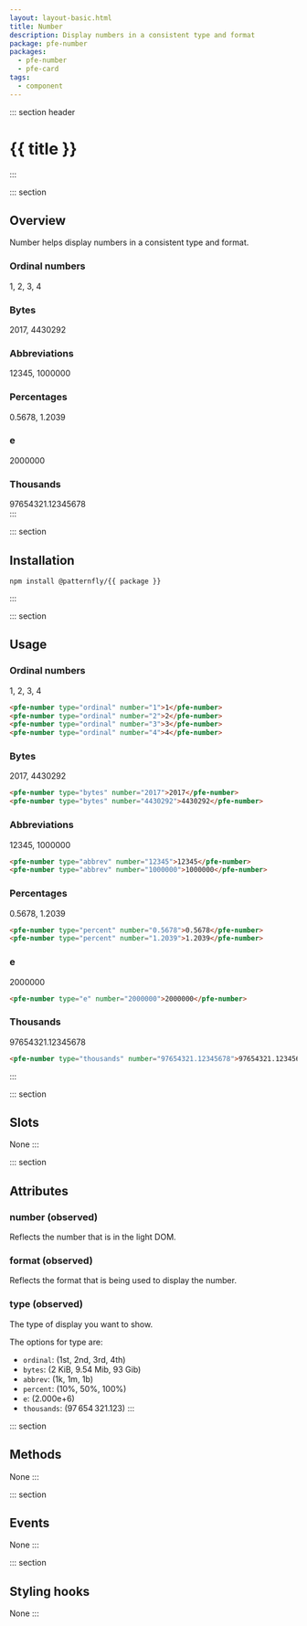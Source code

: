 ```yaml
---
layout: layout-basic.html
title: Number
description: Display numbers in a consistent type and format
package: pfe-number
packages:
  - pfe-number
  - pfe-card
tags:
  - component
---
```


::: section header
# {{ title }}
:::

::: section
## Overview
Number helps display numbers in a consistent type and format.

<div class="pfe-l-grid pfe-m-gutters pfe-m-all-4-col">
  <pfe-card>
    <h3 slot="pfe-card--header">Ordinal numbers</h3>
    <pfe-number type="ordinal" number="1">1</pfe-number>,
    <pfe-number type="ordinal" number="2">2</pfe-number>,
    <pfe-number type="ordinal" number="3">3</pfe-number>,
    <pfe-number type="ordinal" number="4">4</pfe-number>
  </pfe-card>
  <pfe-card>
    <h3 slot="pfe-card--header">Bytes</h3>
    <pfe-number type="bytes" number="2017">2017</pfe-number>,
    <pfe-number type="bytes" number="4430292">4430292</pfe-number>
  </pfe-card>
  <pfe-card>
    <h3 slot="pfe-card--header">Abbreviations</h3>
    <pfe-number type="abbrev" number="12345">12345</pfe-number>,
    <pfe-number type="abbrev" number="1000000">1000000</pfe-number>
  </pfe-card>
  <pfe-card>
    <h3 slot="pfe-card--header">Percentages</h3>
    <pfe-number type="percent" number="0.5678">0.5678</pfe-number>,
    <pfe-number type="percent" number="1.2039">1.2039</pfe-number>
  </pfe-card>
  <pfe-card>
    <h3 slot="pfe-card--header">e</h3>
    <pfe-number type="e" number="2000000">2000000</pfe-number>
  </pfe-card>
  <pfe-card>
    <h3 slot="pfe-card--header">Thousands</h3>
    <pfe-number type="thousands" number="97654321.12345678">97654321.12345678</pfe-number>
  </pfe-card>
</div>
:::

::: section
## Installation

```shell
npm install @patternfly/{{ package }}
```
:::

::: section
## Usage

### Ordinal numbers
<pfe-number type="ordinal" number="1">1</pfe-number>,
<pfe-number type="ordinal" number="2">2</pfe-number>,
<pfe-number type="ordinal" number="3">3</pfe-number>,
<pfe-number type="ordinal" number="4">4</pfe-number>

```html
<pfe-number type="ordinal" number="1">1</pfe-number>
<pfe-number type="ordinal" number="2">2</pfe-number>
<pfe-number type="ordinal" number="3">3</pfe-number>
<pfe-number type="ordinal" number="4">4</pfe-number>
```

### Bytes
<pfe-number type="bytes" number="2017">2017</pfe-number>,
<pfe-number type="bytes" number="4430292">4430292</pfe-number>

```html
<pfe-number type="bytes" number="2017">2017</pfe-number>
<pfe-number type="bytes" number="4430292">4430292</pfe-number>
```

### Abbreviations
<pfe-number type="abbrev" number="12345">12345</pfe-number>,
<pfe-number type="abbrev" number="1000000">1000000</pfe-number>

```html
<pfe-number type="abbrev" number="12345">12345</pfe-number>
<pfe-number type="abbrev" number="1000000">1000000</pfe-number>
```

### Percentages
<pfe-number type="percent" number="0.5678">0.5678</pfe-number>,
<pfe-number type="percent" number="1.2039">1.2039</pfe-number>

```html
<pfe-number type="percent" number="0.5678">0.5678</pfe-number>
<pfe-number type="percent" number="1.2039">1.2039</pfe-number>
```

### e
<pfe-number type="e" number="2000000">2000000</pfe-number>

```html
<pfe-number type="e" number="2000000">2000000</pfe-number>
```

### Thousands
<pfe-number type="thousands" number="97654321.12345678">97654321.12345678</pfe-number>

```html
<pfe-number type="thousands" number="97654321.12345678">97654321.12345678</pfe-number>
```
:::

::: section
## Slots
None
:::

::: section
## Attributes
### number (observed)

Reflects the number that is in the light DOM.

### format (observed)

Reflects the format that is being used to display the number.

### type (observed)

The type of display you want to show.

The options for type are:
- `ordinal`: (1st, 2nd, 3rd, 4th)
- `bytes`: (2 KiB, 9.54 Mib, 93 Gib)
- `abbrev`: (1k, 1m, 1b)
- `percent`: (10%, 50%, 100%)
- `e`: (2.000e+6)
- `thousands`: (97 654 321.123)
:::

::: section
## Methods
None
:::

::: section
## Events
None
:::

::: section
## Styling hooks
None
:::